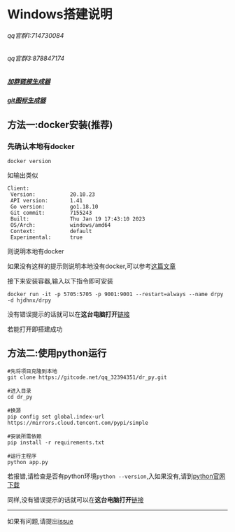 # Windows搭建说明
###### qq官群1:714730084
###### qq官群3:878847174
##### [加群链接生成器](https://qun.qq.com/join.html)
##### [git图标生成器](https://github.com/badges/shields)


## 方法一:docker安装(推荐)
### 先确认本地有docker

```shell
docker version
```

如输出类似
```
Client:
 Version:           20.10.23
 API version:       1.41
 Go version:        go1.18.10
 Git commit:        7155243
 Built:             Thu Jan 19 17:43:10 2023
 OS/Arch:           windows/amd64
 Context:           default
 Experimental:      true
 ```
则说明本地有docker

如果没有这样的提示则说明本地没有docker,可以参考[这篇文章](https://www.runoob.com/docker/windows-docker-install.html)

接下来安装容器,输入以下指令即可安装
```shell
docker run -it -p 5705:5705 -p 9001:9001 --restart=always --name drpy -d hjdhnx/drpy
```

没有错误提示的话就可以在**这台电脑打开**[链接](http://localhost:5705/index)

若能打开即搭建成功

## 方法二:使用python运行
```shell
#先将项目克隆到本地
git clone https://gitcode.net/qq_32394351/dr_py.git

#进入目录
cd dr_py

#换源
pip config set global.index-url https://mirrors.cloud.tencent.com/pypi/simple

#安装所需依赖
pip install -r requirements.txt

#运行主程序
python app.py
```

若报错,请检查是否有python环境`python --version`,入如果没有,请到[python官网下载](https://www.python.org/)

同样,没有错误提示的话就可以在**这台电脑打开**[链接](http://localhost:5705/index)

---
如果有问题,请提出[issue](https://code.gitlink.org.cn/api/v1/repos/hjdhnx/dr_py/issues?spm=1033.2243.3001.5874)
